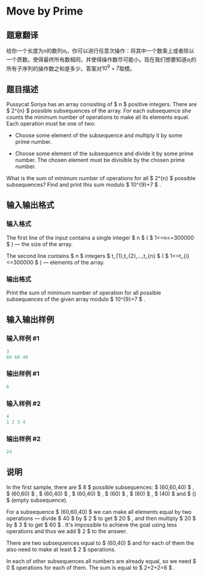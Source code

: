 # Move by Prime

## 题意翻译

给你一个长度为$n$的数列$a_i$，你可以进行任意次操作：将其中一个数乘上或者除以一个质数。使得最终所有数相同，并使得操作数尽可能小。现在我们想要知道$a_i$的所有子序列的操作数之和是多少。答案对$10^9+7$取模。

## 题目描述

Pussycat Sonya has an array consisting of $ n $ positive integers. There are $ 2^{n} $ possible subsequences of the array. For each subsequence she counts the minimum number of operations to make all its elements equal. Each operation must be one of two:

- Choose some element of the subsequence and multiply it by some prime number.

- Choose some element of the subsequence and divide it by some prime number. The chosen element must be divisible by the chosen prime number.

What is the sum of minimum number of operations for all $ 2^{n} $ possible subsequences? Find and print this sum modulo $ 10^{9}+7 $ .

## 输入输出格式

### 输入格式

The first line of the input contains a single integer $ n $ ( $ 1<=n<=300000 $ ) — the size of the array.

The second line contains $ n $ integers $ t_{1},t_{2},...,t_{n} $ ( $ 1<=t_{i}<=300000 $ ) — elements of the array.

### 输出格式

Print the sum of minimum number of operation for all possible subsequences of the given array modulo $ 10^{9}+7 $ .

## 输入输出样例

### 输入样例 #1

```cpp
3
60 60 40

```
### 输出样例 #1

```cpp
6

```
### 输入样例 #2

```cpp
4
1 2 3 4

```
### 输出样例 #2

```cpp
24

```
## 说明

In the first sample, there are $ 8 $ possible subsequences: $ (60,60,40) $ , $ (60,60) $ , $ (60,40) $ , $ (60,40) $ , $ (60) $ , $ (60) $ , $ (40) $ and $ () $ (empty subsequence).

For a subsequence $ (60,60,40) $ we can make all elements equal by two operations — divide $ 40 $ by $ 2 $ to get $ 20 $ , and then multiply $ 20 $ by $ 3 $ to get $ 60 $ . It's impossible to achieve the goal using less operations and thus we add $ 2 $ to the answer.

There are two subsequences equal to $ (60,40) $ and for each of them the also need to make at least $ 2 $ operations.

In each of other subsequences all numbers are already equal, so we need $ 0 $ operations for each of them. The sum is equal to $ 2+2+2=6 $ .

